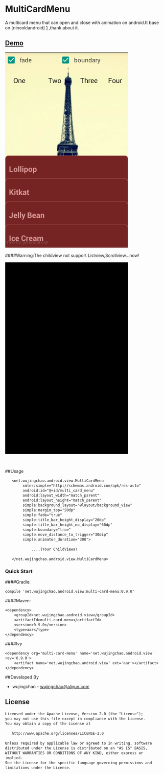 # MultiCardMenu
 A multicard menu that can open and close with animation on android.It base on [nineoldandroid] [1] ,thank about it.

## <a href="./demo.apk">Demo</a>

   <img src="./multi_card_menu_demo_static.png"  width="401" heigit="638" alt="Screenshot"/>


####Warning:The childview not support Listview,Scrollview...now!
<br/>
<p>
   <img src="./multi_card_menu_demo.gif"  width="401" heigit="638" alt="Screenshot"/>
</p>

<br/>

##Usage
	
	   <net.wujingchao.android.view.MultiCardMenu
	        xmlns:simple="http://schemas.android.com/apk/res-auto"
	        android:id="@+id/multi_card_menu"
	        android:layout_width="match_parent"
	        android:layout_height="match_parent"
	        simple:background_layout="@layout/background_view"
	        simple:margin_top="50dp"
	        simple:fade="true"
	        simple:title_bar_height_display="20dp"
	        simple:title_bar_height_no_display="60dp"
	        simple:boundary="true"
			simple:move_distance_to_trigger="30dip"
			simple:animator_duration="300">

				....(Your ChildViews)

	   </net.wujingchao.android.view.MultiCardMenu>
	
### Quick Start

####Gradle:

	compile 'net.wujingchao.android.view:multi-card-menu:0.9.0'

####Maven:
	
	<dependency>
		<groupId>net.wujingchao.android.view</groupId>
		<artifactId>multi-card-menu</artifactId>
		<version>0.9.0</version>
		<type>aar</type>
	</dependency>

####Ivy

	<dependency org='multi-card-menu' name='net.wujingchao.android.view' rev='0.9.0'>
		<artifact name='net.wujingchao.android.view' ext='aar'></artifact>
	</dependency>


##Developed By


- wujingchao -  wujingchao@aliyun.com





License
-------

    Licensed under the Apache License, Version 2.0 (the "License");
    you may not use this file except in compliance with the License.
    You may obtain a copy of the License at

       http://www.apache.org/licenses/LICENSE-2.0

    Unless required by applicable law or agreed to in writing, software
    distributed under the License is distributed on an "AS IS" BASIS,
    WITHOUT WARRANTIES OR CONDITIONS OF ANY KIND, either express or implied.
    See the License for the specific language governing permissions and
    limitations under the License.

[1]: https://github.com/JakeWharton/NineOldAndroids
